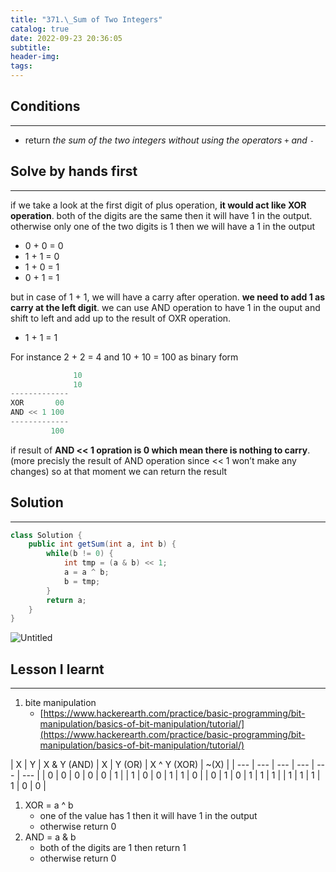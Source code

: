 ```yaml
---
title: "371.\_Sum of Two Integers"
catalog: true
date: 2022-09-23 20:36:05
subtitle:
header-img:
tags:
---
```

## Conditions

---

- return *the sum of the two integers without using the operators* `+` *and* `-`

## Solve by hands first

---

if we take a look at the first digit of plus operation, **it would act like XOR operation**. both of the digits are the same then it will have 1 in the output. otherwise only one of the two digits is 1 then we will have a 1 in the output 

- 0 + 0 = 0
- 1 + 1 = 0
- 1 + 0 = 1
- 0 + 1 = 1

but in case of 1 + 1, we will have a carry after operation. **we need to add 1 as carry at the left digit**. we can use AND operation to have 1 in the ouput and shift to left and add up to the result of OXR operation.

- 1 + 1 = 1

For instance 2 + 2 = 4 and 10 + 10 = 100 as binary form

```java
		      10 
		      10
-------------
XOR	      00
AND << 1 100
-------------
         100
```

if result of **AND << 1 opration is 0 which mean there is nothing to carry**.(more precisly the result of AND operation since << 1 won’t make any changes) so at that moment we can return the result

## Solution

---

```java
class Solution {
    public int getSum(int a, int b) {
        while(b != 0) {
            int tmp = (a & b) << 1;
            a = a ^ b;
            b = tmp;
        }
        return a;
    }
}
```

![Untitled](https://s3-us-west-2.amazonaws.com/secure.notion-static.com/97d780a7-2225-4635-82a6-051956034cb1/Untitled.png)

## Lesson I learnt

---

1. bite manipulation
    - [https://www.hackerearth.com/practice/basic-programming/bit-manipulation/basics-of-bit-manipulation/tutorial/](https://www.hackerearth.com/practice/basic-programming/bit-manipulation/basics-of-bit-manipulation/tutorial/)

| X | Y | X & Y (AND) | X | Y (OR) | X ^ Y (XOR) | ~(X) |
| --- | --- | --- | --- | --- | --- |
| 0 | 0 | 0 | 0 | 0 | 1 |
| 1 | 0 | 0 | 1 | 1 | 0 |
| 0 | 1 | 0 | 1 | 1 | 1 |
| 1 | 1 | 1 | 1 | 0 | 0 |
1. XOR  = a ^ b 
    - one of the value has 1 then it will have 1 in the output
    - otherwise return 0
2. AND = a & b
    - both of the digits are 1 then return 1
    - otherwise return 0
